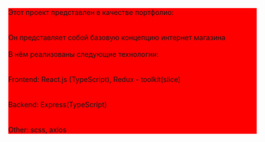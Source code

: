 <div style="background:red"}>Этот проект представлен в качестве портфолио:<div><br></br>
Он представляет собой базовую концепцию интернет магазина <br></br>
<div>В нём реализованы следующие технологии:</div>
<br></br>
<div>Frontend: React.js (TypeScript), Redux - toolkit(slice)</div>
<br></br>
<div>Backend: Express(TypeScript)</div>
<br></br>
<div>Other: scss, axios</div>
